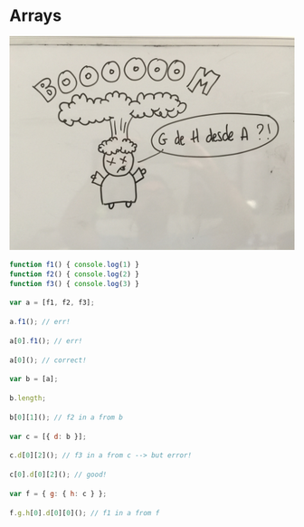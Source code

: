 # Arrays

![from f to a boom!](images/from-f-to-a-boom.jpg)

```javascript
function f1() { console.log(1) }
function f2() { console.log(2) }
function f3() { console.log(3) }

var a = [f1, f2, f3];

a.f1(); // err!

a[0].f1(); // err!

a[0](); // correct!

var b = [a];

b.length;

b[0][1](); // f2 in a from b

var c = [{ d: b }];

c.d[0][2](); // f3 in a from c --> but error!

c[0].d[0][2](); // good!

var f = { g: { h: c } };

f.g.h[0].d[0][0](); // f1 in a from f
```

